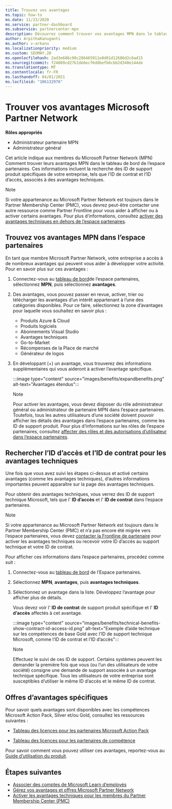 ```yaml
---
title: Trouvez vos avantages
ms.topic: how-to
ms.date: 11/23/2020
ms.service: partner-dashboard
ms.subservice: partnercenter-mpn
description: Découvrez comment trouver vos avantages MPN dans le tableau de bord de l’espace partenaires. Contient des informations sur la recherche de votre ID d’accès et de votre ID de contrat pour les avantages techniques.
author: ArpithaKanuganti
ms.author: v-arkanu
ms.localizationpriority: medium
ms.custom: SEOMAY.20
ms.openlocfilehash: 2ad3e686c90c286465911e8d01d12686d2c6ad15
ms.sourcegitcommit: f24089cd27b1de6ecf6ddbefb6cbb2d340e144de
ms.translationtype: MT
ms.contentlocale: fr-FR
ms.lasthandoff: 04/01/2021
ms.locfileid: "106132976"
---
```

# <a name="locate-your-microsoft-partner-network-benefits"></a>Trouver vos avantages Microsoft Partner Network 

**Rôles appropriés**

- Administrateur partenaire MPN
- Administrateur général

Cet article indique aux membres du Microsoft Partner Network (MPN) Comment trouver leurs avantages MPN dans le tableau de bord de l’espace partenaires. Ces informations incluent la recherche des ID de support produit spécifiques de votre entreprise, tels que l’ID de contrat et l’ID d’accès, associés à des avantages techniques.

>[!NOTE]
> Si votre appartenance au Microsoft Partner Network est toujours dans le Partner Membership Center (PMC), vous devrez peut-être contacter une autre ressource comme Partner Frontline pour vous aider à afficher ou à activer certains avantages. Pour plus d’informations, consultez [activer des avantages techniques en dehors de l’espace partenaires](partner-membership-center-tech-benefits-activate.md).

## <a name="find-your-mpn-benefits-in-partner-center"></a>Trouvez vos avantages MPN dans l’espace partenaires

En tant que membre Microsoft Partner Network, votre entreprise a accès à de nombreux avantages qui peuvent vous aider à développer votre activité. Pour en savoir plus sur ces avantages :

1. Connectez-vous au [tableau de bord](https://partner.microsoft.com/dashboard/home)de l’espace partenaires, sélectionnez **MPN**, puis sélectionnez **avantages**.

2. Des avantages, vous pouvez passer en revue, activer, trier ou télécharger les avantages d’un intérêt appartenant à l’une des catégories disponibles. Pour ce faire, sélectionnez la zone d’avantages pour laquelle vous souhaitez en savoir plus :

   - Produits Azure & Cloud
   - Produits logiciels
   - Abonnements Visual Studio
   - Avantages techniques
   - Go-to-Market
   - Récompenses de la Place de marché
   - Générateur de logos

3. En développant (+) un avantage, vous trouverez des informations supplémentaires qui vous aideront à activer l’avantage spécifique.

   :::image type="content" source="images/benefits/expandbenefits.png" alt-text="Avantages étendus":::

   > [!NOTE]
   > Pour activer les avantages, vous devez disposer du rôle administrateur général ou administrateur de partenaire MPN dans l’espace partenaires. Toutefois, tous les autres utilisateurs d’une société doivent pouvoir afficher les détails des avantages dans l’espace partenaires, comme les ID de support produit. Pour plus d’informations sur les rôles de l’espace partenaires, consultez [affecter des rôles et des autorisations d’utilisateur dans l’espace partenaires](permissions-overview.md).

## <a name="find-access-id-and-contract-id-for-technical-benefits"></a>Rechercher l’ID d’accès et l’ID de contrat pour les avantages techniques

Une fois que vous avez suivi les étapes ci-dessus et activé certains avantages (comme les avantages techniques), d’autres informations importantes peuvent apparaître sur la page des avantages techniques.

Pour obtenir des avantages techniques, vous verrez des ID de support technique Microsoft, tels que l' **ID d’accès** et l' **ID de contrat** dans l’espace partenaires.

>[!NOTE]
> Si votre appartenance au Microsoft Partner Network est toujours dans le Partner Membership Center (PMC) et n’a pas encore été migrée vers l’espace partenaires, vous devez [contacter la Frontline de partenaire](partner-membership-center-tech-benefits-activate.md) pour activer les avantages techniques ou recevoir votre ID d’accès au support technique et votre ID de contrat.

 Pour afficher ces informations dans l’espace partenaires, procédez comme suit :

1. Connectez-vous au [tableau de bord](https://partner.microsoft.com/dashboard/home) de l’Espace partenaires.

2. Sélectionnez **MPN**, **avantages**, puis **avantages techniques**.

3. Sélectionnez un avantage dans la liste. Développez l’avantage pour afficher plus de détails. 

   Vous devez voir l' **ID de contrat** de support produit spécifique et l' **ID d’accès** affectés à cet avantage.  

   :::image type="content" source="images/benefits/technical-benefits-show-contract-id-access-id.png" alt-text="Exemple d’aide technique sur les compétences de base Gold avec l’ID de support technique Microsoft, comme l’ID de contrat et l’ID d’accès":::

   > [!NOTE]
   > Effectuez le suivi de ces ID de support. Certains systèmes peuvent les demander la première fois que vous (ou l’un des utilisateurs de votre société) consigne une demande de support associée à un avantage technique spécifique. Tous les utilisateurs de votre entreprise sont susceptibles d’utiliser le même ID d’accès et le même ID de contrat.

## <a name="specific-benefit-offers"></a>Offres d’avantages spécifiques

Pour savoir quels avantages sont disponibles avec les compétences Microsoft Action Pack, Silver et/ou Gold, consultez les ressources suivantes :

- [Tableau des licences pour les partenaires Microsoft Action Pack](https://assetsprod.microsoft.com/en-us/microsoft-action-pack-license-table.pdf)

- [Tableau des licences pour les partenaires de compétence](https://assetsprod.microsoft.com/mpn-maps-software-iur-competency-license-table.docx)

Pour savoir comment vous pouvez utiliser ces avantages, reportez-vous au [Guide d’utilisation du produit](https://assets.microsoft.com/MPN-MAPS-Product-Usage-Guide.pdf).

## <a name="next-steps"></a>Étapes suivantes

- [Associer des comptes de Microsoft Learn d’employés](ms-learn-associate.md)
- [Gérez vos avantages et offres Microsoft Partner Network](manage-your-partner-network-benefits.md)
- [Activer les avantages techniques pour les membres du Partner Membership Center (PMC)](partner-membership-center-tech-benefits-activate.md)